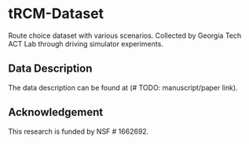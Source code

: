 # tRCM-Dataset
Route choice dataset with various scenarios. Collected by Georgia Tech ACT Lab through driving simulator experiments. 

## Data Description
The data description can be found at (\# TODO: manuscript/paper link). 


## Acknowledgement
This research is funded by NSF \# 1662692.